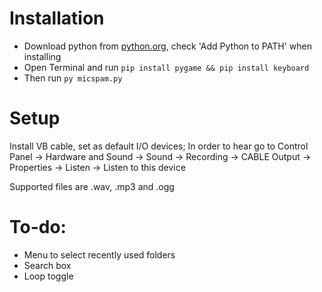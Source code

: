 # Installation

- Download python from [python.org](https://www.python.org/downloads/), check 'Add Python to PATH' when installing
- Open Terminal and run `pip install pygame && pip install keyboard`
- Then run `py micspam.py`


# Setup

Install VB cable, set as default I/O devices;
In order to hear go to Control Panel -> Hardware and Sound -> Sound -> Recording -> CABLE Output -> Properties -> Listen -> Listen to this device

Supported files are .wav, .mp3 and .ogg


# To-do:
- Menu to select recently used folders
- Search box
- Loop toggle